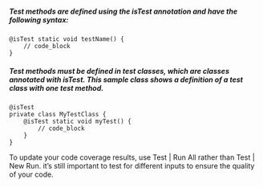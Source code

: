 ##### Test methods are defined using the isTest annotation and have the following syntax:
```
@isTest static void testName() {
    // code_block
}
```
##### Test methods must be defined in test classes, which are classes annotated with isTest. This sample class shows a definition of a test class with one test method.
```
@isTest
private class MyTestClass {
    @isTest static void myTest() {
        // code_block
    }
}
```
To update your code coverage results, use Test | Run All rather than Test | New Run.
it’s still important to test for different inputs to ensure the quality of your code.
